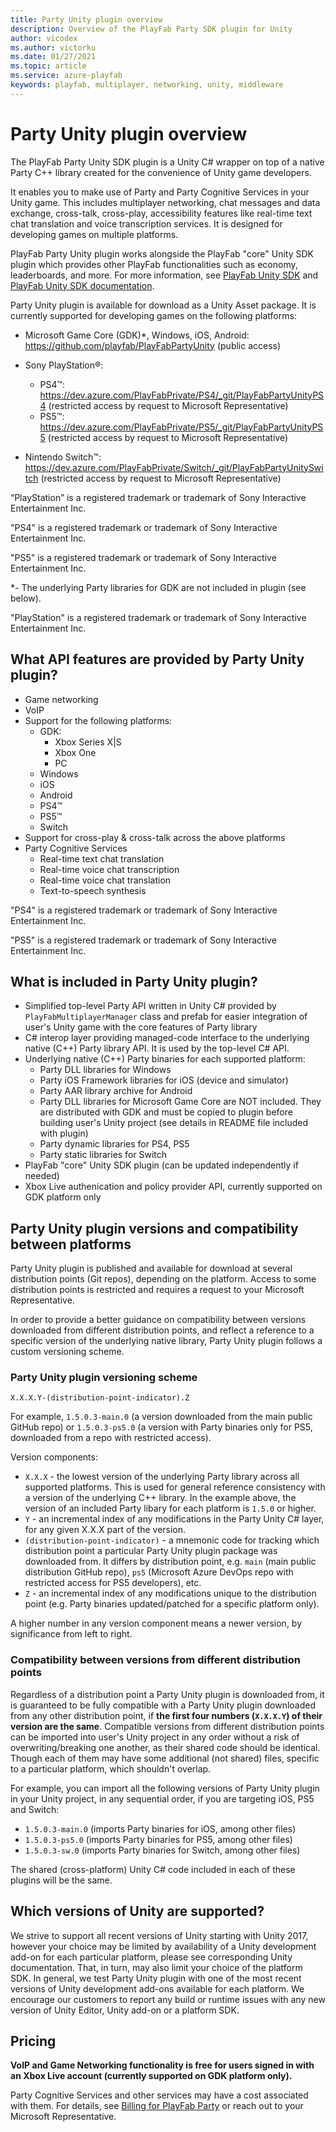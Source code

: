 ```yaml
---
title: Party Unity plugin overview
description: Overview of the PlayFab Party SDK plugin for Unity
author: vicodex
ms.author: victorku
ms.date: 01/27/2021
ms.topic: article
ms.service: azure-playfab
keywords: playfab, multiplayer, networking, unity, middleware
---
```


# Party Unity plugin overview

The PlayFab Party Unity SDK plugin is a Unity C# wrapper on top of a native Party C++ library created for the convenience of Unity game developers.

It enables you to make use of Party and Party Cognitive Services in your Unity game. This includes multiplayer networking, chat messages and data exchange, cross-talk, cross-play, accessibility features like real-time text chat translation and voice transcription services. It is designed for developing games on multiple platforms.

PlayFab Party Unity plugin works alongside the PlayFab "core" Unity SDK plugin which provides other PlayFab functionalities such as economy, leaderboards, and more. For more information, see [PlayFab Unity SDK](https://github.com/PlayFab/UnitySDK) and [PlayFab Unity SDK documentation](../../../sdks/unity3d/index.md).

Party Unity plugin is available for download as a Unity Asset package. It is currently supported for developing games on the following platforms:
- Microsoft Game Core (GDK)*, Windows, iOS, Android:
https://github.com/playfab/PlayFabPartyUnity (public access)

- Sony PlayStation&#174;:
  - PS4&#8482;: https://dev.azure.com/PlayFabPrivate/PS4/_git/PlayFabPartyUnityPS4 (restricted access by request to Microsoft Representative)
  - PS5&#8482;: https://dev.azure.com/PlayFabPrivate/PS5/_git/PlayFabPartyUnityPS5 (restricted access by request to Microsoft Representative)

- Nintendo Switch&trade;: https://dev.azure.com/PlayFabPrivate/Switch/_git/PlayFabPartyUnitySwitch (restricted access by request to Microsoft Representative)

“PlayStation” is a registered trademark or trademark of Sony Interactive Entertainment Inc.

"PS4" is a registered trademark or trademark of Sony Interactive Entertainment Inc.

"PS5" is a registered trademark or trademark of Sony Interactive Entertainment Inc.

*- The underlying Party libraries for GDK are not included in plugin (see below).

"PlayStation" is a registered trademark or trademark of Sony Interactive Entertainment Inc.

## What API features are provided by Party Unity plugin?
- Game networking
- VoIP
- Support for the following platforms:
    - GDK:
        - Xbox Series X|S
        - Xbox One
        - PC
    - Windows
    - iOS
    - Android
    - PS4&#8482;
    - PS5&#8482;
    - Switch
- Support for cross-play & cross-talk across the above platforms
- Party Cognitive Services
    - Real-time text chat translation
    - Real-time voice chat transcription
    - Real-time voice chat translation
    - Text-to-speech synthesis

"PS4" is a registered trademark or trademark of Sony Interactive Entertainment Inc.

"PS5" is a registered trademark or trademark of Sony Interactive Entertainment Inc.

## What is included in Party Unity plugin?
- Simplified top-level Party API written in Unity C# provided by `PlayFabMultiplayerManager` class and prefab for easier integration of user's Unity game with the core features of Party library
- C# interop layer providing managed-code interface to the underlying native (C++) Party library API. It is used by the top-level C# API.
- Underlying native (C++) Party binaries for each supported platform:
    - Party DLL libraries for Windows
    - Party iOS Framework libraries for iOS (device and simulator)
    - Party AAR library archive for Android
    - Party DLL libraries for Microsoft Game Core are NOT included. They are distributed with GDK and must be copied to plugin before building user's Unity project (see details in README file included with plugin)
    - Party dynamic libraries for PS4, PS5
    - Party static libraries for Switch
- PlayFab "core" Unity SDK plugin (can be updated independently if needed)
- Xbox Live authenication and policy provider API, currently supported on GDK platform only

## Party Unity plugin versions and compatibility between platforms
Party Unity plugin is published and available for download at several distribution points (Git repos), depending on the platform. Access to some distribution points is restricted and requires a request to your Microsoft Representative.

In order to provide a better guidance on compatibility between versions downloaded from different distribution points, and reflect a reference to a specific version of the underlying native library,  Party Unity plugin follows a custom versioning scheme.

### Party Unity plugin versioning scheme
```
X.X.X.Y-(distribution-point-indicator).Z
```
For example, `1.5.0.3-main.0` (a version downloaded from the main public GitHub repo) or `1.5.0.3-ps5.0` (a version with Party binaries only for PS5, downloaded from a repo with restricted access).

Version components:
- `X.X.X` - the lowest version of the underlying Party library across all supported platforms. This is used for general reference consistency with a version of the underlying C++ library. In the example above, the version of an included Party libary for each platform is `1.5.0` or higher.
- `Y` - an incremental index of any modifications in the Party Unity C# layer, for any given X.X.X part of the version.
- `(distribution-point-indicator)` - a mnemonic code for tracking which distribution point a particular Party Unity plugin package was downloaded from. It differs by distribution point, e.g. `main` (main public distribution GitHub repo), `ps5` (Microsoft Azure DevOps repo with restricted access for PS5 developers), etc.
- `Z` - an incremental index of any modifications unique to the distribution point (e.g. Party binaries updated/patched for a specific platform only).

A higher number in any version component means a newer version, by significance from left to right. 

### Compatibility between versions from different distribution points
Regardless of a distribution point a Party Unity plugin is downloaded from, it is guaranteed to be fully compatible with a Party Unity plugin downloaded from any other distribution point, if **the first four numbers (`X.X.X.Y`) of their version are the same**. Compatible versions from different distribution points can be imported into user's Unity project in any order without a risk of overwriting/breaking one another, as their shared code should be identical. Though each of them may have some additional (not shared) files, specific to a particular platform, which shouldn't overlap.

For example, you can import all the following versions of Party Unity plugin in your Unity project, in any sequential order, if you are targeting iOS, PS5 and Switch:
- `1.5.0.3-main.0` (imports Party binaries for iOS, among other files)
- `1.5.0.3-ps5.0` (imports Party binaries for PS5, among other files)
- `1.5.0.3-sw.0` (imports Party binaries for Switch, among other files)

The shared (cross-platform) Unity C# code included in each of these plugins will be the same.

## Which versions of Unity are supported?
We strive to support all recent versions of Unity starting with Unity 2017, however your choice may be limited by availability of a Unity development add-on for each particular platform, please see corresponding Unity documentation. That, in turn, may also limit your choice of the platform SDK. In general, we test Party Unity plugin with one of the most recent versions of Unity development add-ons available for each platform. We encourage our customers to report any build or runtime issues with any new version of Unity Editor, Unity add-on or a platform SDK.

## Pricing

**VoIP and Game Networking functionality is free for users signed in with an Xbox Live account (currently supported on GDK platform only).**

Party Cognitive Services and other services may have a cost associated with them. For details, see [Billing for PlayFab Party](../../pricing/meters/meters.md#party) or reach out to your Microsoft Representative.
